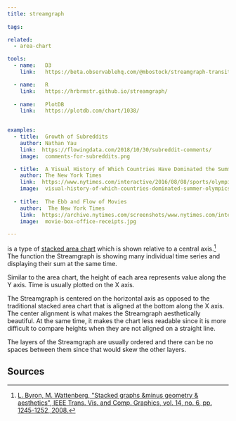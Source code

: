 ```yaml
---
title: streamgraph
  
tags:

related:
  - area-chart

tools:
  - name:   D3
    link:   https://beta.observablehq.com/@mbostock/streamgraph-transitions

  - name:   R 
    link:   https://hrbrmstr.github.io/streamgraph/
  
  - name:   PlotDB 
    link:   https://plotdb.com/chart/1038/
    

examples:
  - title:  Growth of Subreddits
    author: Nathan Yau
    link:  https://flowingdata.com/2018/10/30/subreddit-comments/
    image:  comments-for-subreddits.png

  - title:  A Visual History of Which Countries Have Dominated the Summer Olympics
    author: The New York Times
    link:  https://www.nytimes.com/interactive/2016/08/08/sports/olympics/history-olympic-dominance-charts.html?mtrref=undefined&gwh=A81CA2E76FFBB330BC0A04EE77767241&gwt=pay
    image:  visual-history-of-which-countries-dominated-summer-olympics.png
  
  - title:  The Ebb and Flow of Movies
    author:  The New York Times
    link:  https://archive.nytimes.com/screenshots/www.nytimes.com/interactive/2008/02/23/movies/20080223_REVENUE_GRAPHIC.jpg
    image:  movie-box-office-receipts.jpg

---
```


is a type of [stacked area chart](/area-chart) which is shown relative to a central axis.[^byron] The function the Streamgraph is showing many individual time series and displaying their sum at the same time.

<!--more-->
Similar to the area chart, the height of each area represents value along the Y axis. Time is usually plotted on the X axis.

The Streamgraph is centered on the horizontal axis as opposed to the traditional stacked area chart that is aligned at the bottom along the X axis. The center alignment is what makes the Streamgraph aesthetically beautiful. At the same time, it makes the chart less readable since it is more difficult to compare heights when they are not aligned on a straight line.

The layers of the Streamgraph are usually ordered and there can be no spaces between them since that would skew the other layers.


## Sources
[^byron]: [L. Byron, M. Wattenberg, "Stacked graphs &minus geometry & aesthetics", IEEE Trans. Vis. and Comp. Graphics, vol. 14, no. 6, pp. 1245-1252, 2008.](http://leebyron.com/streamgraph/stackedgraphs_byron_wattenberg.pdf)

